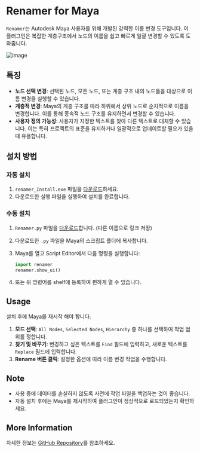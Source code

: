 # Renamer for Maya

`Renamer`는 Autodesk Maya 사용자를 위해 개발된 강력한 이름 변경 도구입니다. 이 플러그인은 복잡한 계층구조에서 노드의 이름을 쉽고 빠르게 일괄 변경할 수 있도록 도와줍니다.

![image](https://github.com/CharlieYang0040/MayaScriptsRepo/assets/129147417/eb64be65-8992-4a45-9693-04350b97d85b)

## 특징

- **노드 선택 변경**: 선택된 노드, 모든 노드, 또는 계층 구조 내의 노드들을 대상으로 이름 변경을 실행할 수 있습니다.
- **계층적 변경**: Maya의 계층 구조를 따라 하위에서 상위 노드로 순차적으로 이름을 변경합니다. 이를 통해 종속적 노드 구조를 유지하면서 변경할 수 있습니다.
- **사용자 정의 가능성**: 사용자가 지정한 텍스트를 찾아 다른 텍스트로 대체할 수 있습니다. 이는 특히 프로젝트의 표준을 유지하거나 일괄적으로 업데이트할 필요가 있을 때 유용합니다.

## 설치 방법

### 자동 설치

1. `renamer_Install.exe` 파일을 [다운로드](https://raw.githubusercontent.com/CharlieYang0040/MayaScriptsRepo/main/renamer/pyinstaller/dist/renamer_Install.exe)하세요.
2. 다운로드한 실행 파일을 실행하여 설치를 완료합니다.

### 수동 설치

1. `Renamer.py` 파일을 [다운로드](https://raw.githubusercontent.com/CharlieYang0040/MayaScriptsRepo/main/renamer/renamer.py)합니다. (다른 이름으로 링크 저장)
2. 다운로드한 `.py` 파일을 Maya의 스크립트 폴더에 복사합니다.
3. Maya를 열고 Script Editor에서 다음 명령을 실행합니다:

    ```python
    import renamer
    renamer.show_ui()
    ```

4. 또는 위 명령어를 shelf에 등록하여 편하게 열 수 있습니다.

## Usage

설치 후에 Maya를 재시작 해야 합니다.

1. **모드 선택**: `All Nodes`, `Selected Nodes`, `Hierarchy` 중 하나를 선택하여 작업 범위를 정합니다.
2. **찾기 및 바꾸기**: 변경하고 싶은 텍스트를 `Find` 필드에 입력하고, 새로운 텍스트를 `Replace` 필드에 입력합니다.
3. **Rename 버튼 클릭**: 설정한 옵션에 따라 이름 변경 작업을 수행합니다.

## Note

- 사용 중에 데이터를 손실하지 않도록 사전에 작업 파일을 백업하는 것이 좋습니다.
- 자동 설치 후에는 Maya를 재시작하여 플러그인이 정상적으로 로드되었는지 확인하세요.

## More Information

자세한 정보는 [GitHub Repository](https://github.com/CharlieYang0040/MayaScriptsRepo/tree/main/renamer)를 참조하세요.
